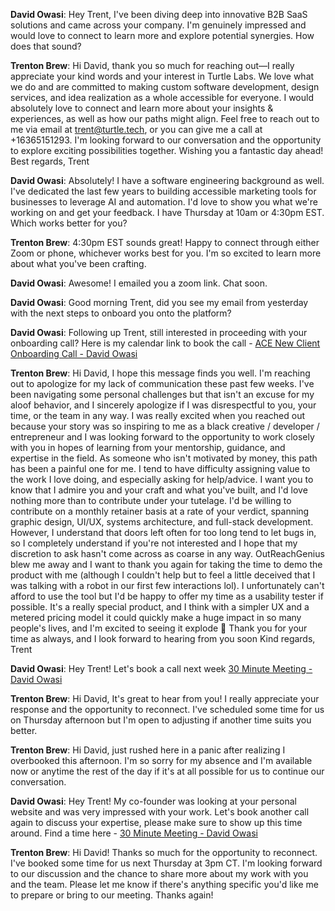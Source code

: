 **David Owasi**: Hey Trent, I've been diving deep into innovative B2B SaaS solutions and came across your company. I'm genuinely impressed and would love to connect to learn more and explore potential synergies. How does that sound?

**Trenton Brew**: Hi David, thank you so much for reaching out—I really appreciate your kind words and your interest in Turtle Labs. We love what we do and are committed to making custom software development, design services, and idea realization as a whole accessible for everyone. I would absolutely love to connect and learn more about your insights & experiences, as well as how our paths might align. Feel free to reach out to me via email at trent@turtle.tech, or you can give me a call at +16365151293. I'm looking forward to our conversation and the opportunity to explore exciting possibilities together. Wishing you a fantastic day ahead! Best regards, Trent

**David Owasi**: Absolutely! I have a software engineering background as well. I've dedicated the last few years to building accessible marketing tools for businesses to leverage AI and automation. I'd love to show you what we're working on and get your feedback. I have Thursday at 10am or 4:30pm EST. Which works better for you?

**Trenton Brew**: 4:30pm EST sounds great! Happy to connect through either Zoom or phone, whichever works best for you. I'm so excited to learn more about what you've been crafting.

**David Owasi**: Awesome! I emailed you a zoom link. Chat soon.

**David Owasi**: Good morning Trent, did you see my email from yesterday with the next steps to onboard you onto the platform?

**David Owasi**: Following up Trent, still interested in proceeding with your onboarding call? Here is my calendar link to book the call - [ACE New Client Onboarding Call - David Owasi](https://calendly.com/davidowasi/acenewclientonboarding)

**Trenton Brew**: Hi David, I hope this message finds you well. I'm reaching out to apologize for my lack of communication these past few weeks. I've been navigating some personal challenges but that isn't an excuse for my aloof behavior, and I sincerely apologize if I was disrespectful to you, your time, or the team in any way. I was really excited when you reached out because your story was so inspiring to me as a black creative / developer / entrepreneur and I was looking forward to the opportunity to work closely with you in hopes of learning from your mentorship, guidance, and expertise in the field. As someone who isn't motivated by money, this path has been a painful one for me. I tend to have difficulty assigning value to the work I love doing, and especially asking for help/advice. I want you to know that I admire you and your craft and what you've built, and I'd love nothing more than to contribute under your tutelage. I'd be willing to contribute on a monthly retainer basis at a rate of your verdict, spanning graphic design, UI/UX, systems architecture, and full-stack development. However, I understand that doors left often for too long tend to let bugs in, so I completely understand if you're not interested and I hope that my discretion to ask hasn't come across as coarse in any way. OutReachGenius blew me away and I want to thank you again for taking the time to demo the product with me (although I couldn't help but to feel a little deceived that I was talking with a robot in our first few interactions lol). I unfortunately can't afford to use the tool but I'd be happy to offer my time as a usability tester if possible. It's a really special product, and I think with a simpler UX and a metered pricing model it could quickly make a huge impact in so many people's lives, and I'm excited to seeing it explode 🚀 Thank you for your time as always, and I look forward to hearing from you soon Kind regards, Trent

**David Owasi**: Hey Trent! Let's book a call next week [30 Minute Meeting - David Owasi](https://calendly.com/davidowasi/30min)

**Trenton Brew**: Hi David, It's great to hear from you! I really appreciate your response and the opportunity to reconnect. I've scheduled some time for us on Thursday afternoon but I'm open to adjusting if another time suits you better.

**Trenton Brew**: Hi David, just rushed here in a panic after realizing I overbooked this afternoon. I'm so sorry for my absence and I'm available now or anytime the rest of the day if it's at all possible for us to continue our conversation.

**David Owasi**: Hey Trent! My co-founder was looking at your personal website and was very impressed with your work. Let's book another call again to discuss your expertise, please make sure to show up this time around. Find a time here - [30 Minute Meeting - David Owasi](https://calendly.com/davidowasi/30min)

**Trenton Brew**: Hi David! Thanks so much for the opportunity to reconnect. I've booked some time for us next Thursday at 3pm CT. I'm looking forward to our discussion and the chance to share more about my work with you and the team. Please let me know if there's anything specific you'd like me to prepare or bring to our meeting. Thanks again!
